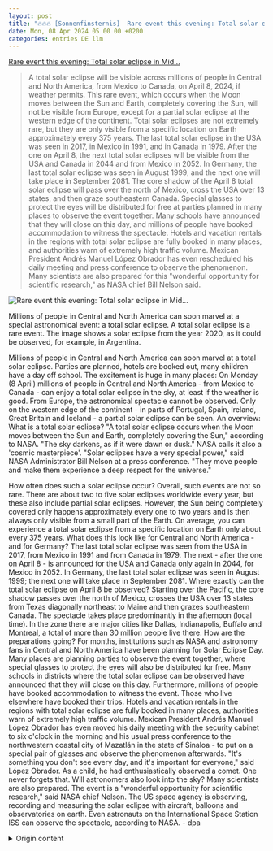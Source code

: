 ```yaml
---
layout: post
title: "🔥🔥🔥 [Sonnenfinsternis]  Rare event this evening: Total solar eclipse in Mid..."
date: Mon, 08 Apr 2024 05 00 00 +0200
categories: entries DE llm
---
```

[ Rare event this evening: Total solar eclipse in Mid...](https://www.pnp.de/nachrichten/panorama/im-livestream-die-totale-sonnenfinsternis-in-mittel-und-nordamerika-15798177)

> A total solar eclipse will be visible across millions of people in Central and North America, from Mexico to Canada, on April 8, 2024, if weather permits. This rare event, which occurs when the Moon moves between the Sun and Earth, completely covering the Sun, will not be visible from Europe, except for a partial solar eclipse at the western edge of the continent. Total solar eclipses are not extremely rare, but they are only visible from a specific location on Earth approximately every 375 years. The last total solar eclipse in the USA was seen in 2017, in Mexico in 1991, and in Canada in 1979. After the one on April 8, the next total solar eclipses will be visible from the USA and Canada in 2044 and from Mexico in 2052. In Germany, the last total solar eclipse was seen in August 1999, and the next one will take place in September 2081. The core shadow of the April 8 total solar eclipse will pass over the north of Mexico, cross the USA over 13 states, and then graze southeastern Canada. Special glasses to protect the eyes will be distributed for free at parties planned in many places to observe the event together. Many schools have announced that they will close on this day, and millions of people have booked accommodation to witness the spectacle. Hotels and vacation rentals in the regions with total solar eclipse are fully booked in many places, and authorities warn of extremely high traffic volume. Mexican President Andrés Manuel López Obrador has even rescheduled his daily meeting and press conference to observe the phenomenon. Many scientists are also prepared for this "wonderful opportunity for scientific research," as NASA chief Bill Nelson said.

![ Rare event this evening: Total solar eclipse in Mid...](https://img.pnp.de/ezplatform/images/3/7/9/4/334604973-8-ger-DE/521a359fe155-29-114792713.jpg)

 Millions of people in Central and North America can soon marvel at a special astronomical event: a total solar eclipse. A total solar eclipse is a rare event. The image shows a solar eclipse from the year 2020, as it could be observed, for example, in Argentina.

Millions of people in Central and North America can soon marvel at a total solar eclipse. Parties are planned, hotels are booked out, many children have a day off school. The excitement is huge in many places: On Monday (8 April) millions of people in Central and North America - from Mexico to Canada - can enjoy a total solar eclipse in the sky, at least if the weather is good. From Europe, the astronomical spectacle cannot be observed. Only on the western edge of the continent - in parts of Portugal, Spain, Ireland, Great Britain and Iceland - a partial solar eclipse can be seen. An overview: What is a total solar eclipse? "A total solar eclipse occurs when the Moon moves between the Sun and Earth, completely covering the Sun," according to NASA. "The sky darkens, as if it were dawn or dusk." NASA calls it also a 'cosmic masterpiece'. "Solar eclipses have a very special power," said NASA Administrator Bill Nelson at a press conference. "They move people and make them experience a deep respect for the universe."

How often does such a solar eclipse occur? Overall, such events are not so rare. There are about two to five solar eclipses worldwide every year, but these also include partial solar eclipses. However, the Sun being completely covered only happens approximately every one to two years and is then always only visible from a small part of the Earth. On average, you can experience a total solar eclipse from a specific location on Earth only about every 375 years. What does this look like for Central and North America - and for Germany? The last total solar eclipse was seen from the USA in 2017, from Mexico in 1991 and from Canada in 1979. The next - after the one on April 8 - is announced for the USA and Canada only again in 2044, for Mexico in 2052. In Germany, the last total solar eclipse was seen in August 1999; the next one will take place in September 2081. Where exactly can the total solar eclipse on April 8 be observed? Starting over the Pacific, the core shadow passes over the north of Mexico, crosses the USA over 13 states from Texas diagonally northeast to Maine and then grazes southeastern Canada. The spectacle takes place predominantly in the afternoon (local time). In the zone there are major cities like Dallas, Indianapolis, Buffalo and Montreal, a total of more than 30 million people live there. How are the preparations going? For months, institutions such as NASA and astronomy fans in Central and North America have been planning for Solar Eclipse Day. Many places are planning parties to observe the event together, where special glasses to protect the eyes will also be distributed for free. Many schools in districts where the total solar eclipse can be observed have announced that they will close on this day. Furthermore, millions of people have booked accommodation to witness the event.  Those who live elsewhere have booked their trips. Hotels and vacation rentals in the regions with total solar eclipse are fully booked in many places, authorities warn of extremely high traffic volume. Mexican President Andrés Manuel López Obrador has even moved his daily meeting with the security cabinet to six o'clock in the morning and his usual press conference to the northwestern coastal city of Mazatlán in the state of Sinaloa - to put on a special pair of glasses and observe the phenomenon afterwards. "It's something you don't see every day, and it's important for everyone," said López Obrador. As a child, he had enthusiastically observed a comet. One never forgets that. Will astronomers also look into the sky? Many scientists are also prepared. The event is a "wonderful opportunity for scientific research," said NASA chief Nelson. The US space agency is observing, recording and measuring the solar eclipse with aircraft, balloons and observatories on earth. Even astronauts on the International Space Station ISS can observe the spectacle, according to NASA. - dpa

<details>
  <summary>Origin content</summary>
  ---
layout: post
title: "🔥🔥🔥 [Sonnenfinsternis] Seltenes Ereignis heute Abend: Totale Sonnenfinsternis in Mittel ..."
date: Mon, 08 Apr 2024 05:00:00 +0200
categories: entries DE
---
[Seltenes Ereignis heute Abend: Totale Sonnenfinsternis in Mittel ...](https://www.pnp.de/nachrichten/panorama/im-livestream-die-totale-sonnenfinsternis-in-mittel-und-nordamerika-15798177)

![Seltenes Ereignis heute Abend: Totale Sonnenfinsternis in Mittel ...](https://img.pnp.de/ezplatform/images/3/7/9/4/334604973-8-ger-DE/521a359fe155-29-114792713.jpg)

Millionen Menschen in Mittel- und Nordamerika können bald ein besonderes astronomisches Ereignis bewundern: eine totale Sonnenfinster ...

Eine totale Sonnenfinsternis ist ein seltenes Ereignis. Im Bild zu sehen eine Sonnenfinsternis aus dem Jahr 2020, wie man sie beispielsweise in Argentinien beobachten konnte. − Foto: Natacha Pisarenko/AP/dpa

Millionen Menschen in Mittel- und Nordamerika können bald ein besonderes astronomisches Ereignis bewundern: eine totale Sonnenfinsternis. Partys sind geplant, Hotels ausgebucht, viele Kinder haben schulfrei.













Die Vorfreude ist vielerorts riesengroß: Am Montag (8. April) können Millionen Menschen in Mittel- und Nordamerika - von Mexiko bis Kanada - eine totale Sonnenfinsternis am Himmel bewundern. Zumindest bei gutem Wetter. Von Europa aus kann das astronomische Spektakel nicht beobachtet werden. Lediglich am westlichen Rand des Kontinents - in Teilen Portugals, Spaniens, Irlands und Großbritanniens sowie in Island - ist eine partielle Sonnenfinsternis zu sehen. Ein Überblick:





Was ist eine totale Sonnenfinsternis?





„Eine totale Sonnenfinsternis kommt vor, wenn der Mond zwischen der Sonne und der Erde durchzieht und dabei die Sonne komplett verdeckt“, heißt es von der US-Raumfahrtbehörde Nasa. „Der Himmel verdunkelt sich, als wäre es Morgengrauen oder Abenddämmerung.“ Die Nasa nennt es auch ein „kosmisches Meisterwerk“. „Sonnenfinsternisse haben eine ganz besondere Kraft“, sagte Nasa-Chef Bill Nelson bei einer Pressekonferenz. „Sie bewegen die Menschen und lassen sie einen tiefen Respekt für das Universum erfahren.“





Wie häufig ist eine solche Sonnenfinsternis?





Insgesamt sind solche Ereignisse gar nicht so selten. Etwa zwei bis fünf Sonnenfinsternisse gibt es weltweit jedes Jahr, darunter fallen allerdings auch partielle Sonnenfinsternisse. Dass die Sonne komplett verdeckt wird, kommt nur etwa alle ein bis zwei Jahre vor. Dies ist dann auch immer nur von einem kleinen Stück der Erde aus sichtbar. Im Durchschnitt kann man von einem bestimmten Ort der Erde aus nur etwa alle 375 Jahre eine totale Sonnenfinsternis erleben.





Wie sieht das für Mittel- und Nordamerika aus - und wie für Deutschland?





Die letzte totale Sonnenfinsternis war von den USA aus 2017 zu sehen, von Mexiko aus 1991 und von Kanada aus 1979. Die nächste - nach der am 8. April - für die USA und Kanada ist erst wieder für 2044 angekündigt, für Mexiko für 2052. In Deutschland war zuletzt im August 1999 eine totale Sonnenfinsternis zu sehen, die nächste findet im September 2081 statt.





Von wo aus genau ist die totale Sonnenfinsternis am 8. April zu beobachten?





Beginnend über dem Pazifik zieht sich der Kernschatten über den Norden Mexikos, überquert die USA über 13 Bundesstaaten von Texas schräg nordöstlich bis nach Maine und streift schließlich den Südosten Kanadas. Das Spektakel findet überwiegend am Nachmittag (Ortszeit) statt. In der Zone liegen Großstädte wie Dallas, Indianapolis, Buffalo und Montreal, insgesamt leben dort mehr als 30 Millionen Menschen.





Wie sehen die Vorbereitungen aus?





Seit Monaten planen Institutionen wie die Nasa und Astronomie-Fans in Mittel- und Nordamerika für den Tag der Sonnenfinsternis. An vielen Orten sind Partys zum gemeinsamen Beobachten geplant, bei denen auch kostenlos spezielle Brillen zum Schutz der Augen verteilt werden sollen. Zahlreiche Schulen in Bezirken, von denen aus die totale Sonnenfinsternis beobachtet werden kann, haben angekündigt, an diesem Tag zu schließen. Zudem haben Millionen Menschen, die anderswo leben, Reisen gebucht. Hotels und Ferienwohnungen in den Gegenden mit totaler Sonnenfinsternis sind vielerorts ausgebucht, die Behörden warnen vor sehr hohem Verkehrsaufkommen.



Mexikos Präsident Andrés Manuel López Obrador hat sogar sein tägliches Treffen mit dem Sicherheitskabinett ums sechs Uhr morgens und seine übliche Pressekonferenz in die nordwestliche Küstenstadt Mazatlán im Bundesstaat Sinaloa verlegt - um sich danach eine spezielle Brille aufzusetzen und das Phänomen zu beobachten. „Das ist etwas, was man nicht jeden Tag sieht, und es ist wichtig für alle“, sagte López Obrador. Als Kind habe er fasziniert einen Kometen beobachtet. Das vergesse man nie.





Schauen auch Astronomen in den Himmel?





Auch viele Wissenschaftler sind vorbereitet. Das Ereignis sei eine „wunderbare Chance für wissenschaftliche Forschung“, sagte Nasa-Chef Nelson. Die US-Raumfahrtbehörde beobachtet, nimmt auf und misst die Sonnenfinsternis unter anderem mit Flugzeugen, Ballons und Observatorien auf der Erde. Sogar die Raumfahrer auf der Internationalen Raumstation ISS können das Spektakel laut Nasa beobachten.

− dpa


</details>

